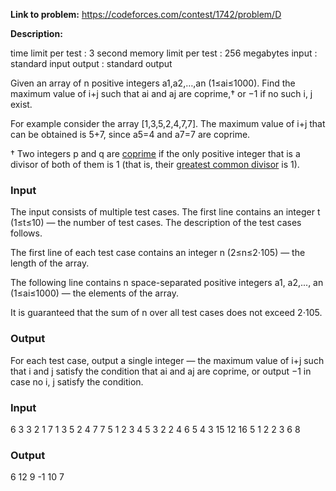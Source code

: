 **Link to problem:** https://codeforces.com/contest/1742/problem/D

**Description:**

time limit per test : 3 second
memory limit per test : 256 megabytes
input : standard input
output : standard output

Given an array of n positive integers a1,a2,…,an (1≤ai≤1000). Find the maximum value of i+j such that ai and aj are coprime,† or −1 if no such i, j exist.

For example consider the array [1,3,5,2,4,7,7]. The maximum value of i+j that can be obtained is 5+7, since a5=4 and a7=7 are coprime.

† Two integers p and q are [coprime](https://en.wikipedia.org/wiki/Coprime_integers) if the only positive integer that is a divisor of both of them is 1 (that is, their [greatest common divisor](https://en.wikipedia.org/wiki/Greatest_common_divisor) is 1).

### Input

The input consists of multiple test cases. The first line contains an integer t (1≤t≤10) — the number of test cases. The description of the test cases follows.

The first line of each test case contains an integer n (2≤n≤2⋅105) — the length of the array.

The following line contains n space-separated positive integers a1, a2,..., an (1≤ai≤1000) — the elements of the array.

It is guaranteed that the sum of n over all test cases does not exceed 2⋅105.

### Output

For each test case, output a single integer  — the maximum value of i+j such that i and j satisfy the condition that ai and aj are coprime, or output −1 in case no i, j satisfy the condition.

### Input

6
3
3 2 1
7
1 3 5 2 4 7 7
5
1 2 3 4 5
3
2 2 4
6
5 4 3 15 12 16
5
1 2 2 3 6
8


### Output

6
12
9
-1
10
7

